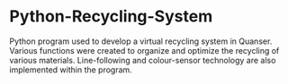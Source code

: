# Python-Recycling-System

Python program used to develop a virtual recycling system in Quanser. Various functions were created to organize and optimize the recycling of various materials. Line-following and colour-sensor technology are also implemented within the program.
